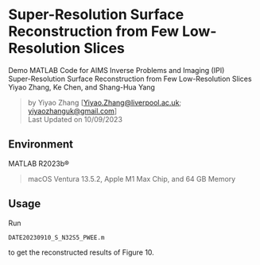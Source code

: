 # Super-Resolution Surface Reconstruction from Few Low-Resolution Slices

  Demo MATLAB Code for AIMS Inverse Problems and Imaging (IPI) <br>
  Super-Resolution Surface Reconstruction from Few Low-Resolution Slices <br>
  Yiyao Zhang, Ke Chen, and Shang-Hua Yang <br>
  
> by Yiyao Zhang [Yiyao.Zhang@liverpool.ac.uk; yiyaozhanguk@gmail.com] <br>
> Last Updated on 10/09/2023

## Environment
MATLAB R2023b®

> macOS Ventura 13.5.2, Apple M1 Max Chip, and 64 GB Memory

## Usage

Run 
```
DATE20230910_S_N32S5_PWEE.m
```
 to get the reconstructed results of Figure 10. 
